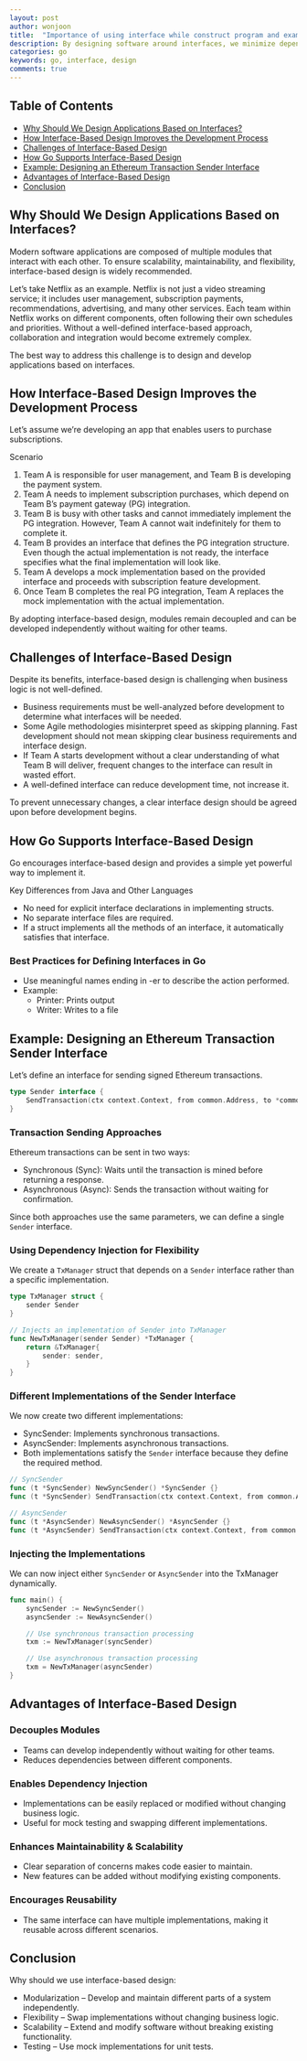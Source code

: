```yaml
---
layout: post
author: wonjoon
title:  "Importance of using interface while construct program and example of using go" 
description: By designing software around interfaces, we minimize dependencies, improve collaboration, and build scalable, maintainable systems.
categories: go
keywords: go, interface, design
comments: true
---
```


## Table of Contents

- [Why Should We Design Applications Based on Interfaces?](#why-should-we-design-applications-based-on-interfaces)
- [How Interface-Based Design Improves the Development Process](#how-interface-based-design-improves-the-development-process)
- [Challenges of Interface-Based Design](#challenges-of-interface-based-design)
- [How Go Supports Interface-Based Design](#how-go-supports-interface-based-design)
- [Example: Designing an Ethereum Transaction Sender Interface](#example-designing-an-ethereum-transaction-sender-interface)
- [Advantages of Interface-Based Design](#advantages-of-interface-based-design)
- [Conclusion](#conclusion)

## Why Should We Design Applications Based on Interfaces?

Modern software applications are composed of multiple modules that interact with each other. To ensure scalability, maintainability, and flexibility, interface-based design is widely recommended.

Let’s take Netflix as an example. Netflix is not just a video streaming service; it includes user management, subscription payments, recommendations, advertising, and many other services. Each team within Netflix works on different components, often following their own schedules and priorities. Without a well-defined interface-based approach, collaboration and integration would become extremely complex.

The best way to address this challenge is to design and develop applications based on interfaces.

## How Interface-Based Design Improves the Development Process

Let’s assume we’re developing an app that enables users to purchase subscriptions.

Scenario

1. Team A is responsible for user management, and Team B is developing the payment system.
2. Team A needs to implement subscription purchases, which depend on Team B’s payment gateway (PG) integration.
3. Team B is busy with other tasks and cannot immediately implement the PG integration. However, Team A cannot wait indefinitely for them to complete it.
4. Team B provides an interface that defines the PG integration structure. Even though the actual implementation is not ready, the interface specifies what the final implementation will look like.
5. Team A develops a mock implementation based on the provided interface and proceeds with subscription feature development.
6. Once Team B completes the real PG integration, Team A replaces the mock implementation with the actual implementation.

By adopting interface-based design, modules remain decoupled and can be developed independently without waiting for other teams.

## Challenges of Interface-Based Design

Despite its benefits, interface-based design is challenging when business logic is not well-defined.

- Business requirements must be well-analyzed before development to determine what interfaces will be needed.
- Some Agile methodologies misinterpret speed as skipping planning. Fast development should not mean skipping clear business requirements and interface design.
- If Team A starts development without a clear understanding of what Team B will deliver, frequent changes to the interface can result in wasted effort.
- A well-defined interface can reduce development time, not increase it.

To prevent unnecessary changes, a clear interface design should be agreed upon before development begins.

## How Go Supports Interface-Based Design

Go encourages interface-based design and provides a simple yet powerful way to implement it.

Key Differences from Java and Other Languages

- No need for explicit interface declarations in implementing structs.
- No separate interface files are required.
- If a struct implements all the methods of an interface, it automatically satisfies that interface.

### Best Practices for Defining Interfaces in Go

- Use meaningful names ending in -er to describe the action performed.
- Example:
  - Printer: Prints output
  - Writer: Writes to a file

## Example: Designing an Ethereum Transaction Sender Interface

Let’s define an interface for sending signed Ethereum transactions.

```go
type Sender interface {
    SendTransaction(ctx context.Context, from common.Address, to *common.Address, value *big.Int, data []byte) error
}
```

### Transaction Sending Approaches

Ethereum transactions can be sent in two ways:

- Synchronous (Sync): Waits until the transaction is mined before returning a response.
- Asynchronous (Async): Sends the transaction without waiting for confirmation.

Since both approaches use the same parameters, we can define a single `Sender` interface.

### Using Dependency Injection for Flexibility

We create a `TxManager` struct that depends on a `Sender` interface rather than a specific implementation.

```go
type TxManager struct {
    sender Sender
}

// Injects an implementation of Sender into TxManager
func NewTxManager(sender Sender) *TxManager {
    return &TxManager{
        sender: sender,
    }
}
```

### Different Implementations of the Sender Interface

We now create two different implementations:

- SyncSender: Implements synchronous transactions.
- AsyncSender: Implements asynchronous transactions.
- Both implementations satisfy the `Sender` interface because they define the required method.

```go
// SyncSender
func (t *SyncSender) NewSyncSender() *SyncSender {}
func (t *SyncSender) SendTransaction(ctx context.Context, from common.Address, to *common.Address, value *big.Int, data []byte) error

// AsyncSender
func (t *AsyncSender) NewAsyncSender() *AsyncSender {}
func (t *AsyncSender) SendTransaction(ctx context.Context, from common.Address, to *common.Address, value *big.Int, data []byte) error
```

### Injecting the Implementations

We can now inject either `SyncSender` or `AsyncSender` into the TxManager dynamically.

```go
func main() {
    syncSender := NewSyncSender()
    asyncSender := NewAsyncSender()

    // Use synchronous transaction processing
    txm := NewTxManager(syncSender)

    // Use asynchronous transaction processing
    txm = NewTxManager(asyncSender)
}
```

## Advantages of Interface-Based Design

### Decouples Modules

- Teams can develop independently without waiting for other teams.
- Reduces dependencies between different components.

### Enables Dependency Injection

- Implementations can be easily replaced or modified without changing business logic.
- Useful for mock testing and swapping different implementations.

### Enhances Maintainability & Scalability

- Clear separation of concerns makes code easier to maintain.
- New features can be added without modifying existing components.

### Encourages Reusability

- The same interface can have multiple implementations, making it reusable across different scenarios.

## Conclusion

Why should we use interface-based design:

- Modularization – Develop and maintain different parts of a system independently.
- Flexibility – Swap implementations without changing business logic.
- Scalability – Extend and modify software without breaking existing functionality.
- Testing – Use mock implementations for unit tests.
